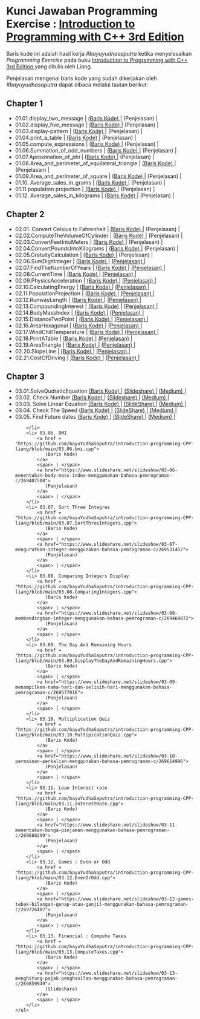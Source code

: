 <h1>
    Kunci Jawaban Programming Exercise : 
    <a href="https://www.pearson.com/en-us/subject-catalog/p/Liang-Companion-Website-for-Introduction-to-Programming-with-C-Access-to-Videonotes-3rd-Edition/P200000003422/978013338026">
      Introduction to Programming with C++ 3rd Edition 
    </a> 
</h1>
<p>
    Baris kode ini adalah hasil kerja <em>#bayuyudhasaputra</em> ketika menyelesaikan <em> Programming Exercise </em>
    pada buku
    <a href="https://www.pearson.com/en-us/subject-catalog/p/Liang-Companion-Website-for-Introduction-to-Programming-with-C-Access-to-Videonotes-3rd-Edition/P200000003422/978013338026">
      Introduction to Programming with C++ 3rd Edition 
    </a> 
    yang ditulis oleh Liang.
</p>
<p>
    Penjelasan mengenai baris kode yang sudah dikerjakan oleh <em>#bayuyudhasaputra</em> dapat dibaca melalui tautan berikut:
</p>
<div>
   <h2> Chapter 1 </h2>
    <ul>
        <li> 01.01.display_two_message
            <span> | </span>
            <a href = "https://github.com/bayuYudhaSaputra/introduction-programming-CPP-liang/blob/main/01.01.display_two_message.cpp">
              (Baris Kode)
            </a>
            <span> | </span>
            <a>
              (Penjelasan)
            </a>
            <span> | </span>
        </li>
        <li> 01.02.display_five_message
        <span> | </span>
        <a href = "https://github.com/bayuYudhaSaputra/introduction-programming-CPP-liang/blob/main/01.02.display_five_message.cpp">
          (Baris Kode)
        </a>
        <span> | </span>
        <a>
          (Penjelasan)
        </a>
        <span> | </span>
      </li>
      <li> 01.03.display-pattern
        <span> | </span>
        <a href = "https://github.com/bayuYudhaSaputra/introduction-programming-CPP-liang/blob/main/01.03.display-pattern.cpp">
          (Baris Kode)
        </a>
        <span> | </span>
        <a>
          (Penjelasan)
        </a>
        <span> | </span>
      </li>
      <li> 01.04.print_a_table
        <span> | </span>
        <a href = "https://github.com/bayuYudhaSaputra/introduction-programming-CPP-liang/blob/main/01.04.print_a_table.cpp">
          (Baris Kode)
        </a>
        <span> | </span>
        <a>
          (Penjelasan)
        </a>
        <span> | </span>
      </li>
      <li> 01.05.compute_expressions
        <span> | </span>
        <a href = "https://github.com/bayuYudhaSaputra/introduction-programming-CPP-liang/blob/main/01.05.compute_expressions.cpp">
          (Baris Kode)
        </a>
        <span> | </span>
        <a>
          (Penjelasan)
        </a>
        <span> | </span>
      </li>
      <li> 01.06.Summation_of_odd_numbers
        <span> | </span>
        <a href = "https://github.com/bayuYudhaSaputra/introduction-programming-CPP-liang/blob/main/01.06.Summation_of_odd_numbers.cpp">
          (Baris Kode)
        </a>
        <span> | </span>
        <a>
          (Penjelasan)
        </a>
        <span> | </span>
      </li>
      <li> 01.07.Aproximation_of_phi
        <span> | </span>
        <a href = "https://github.com/bayuYudhaSaputra/introduction-programming-CPP-liang/blob/main/01.07.Aproximation_of_phi.cpp">
          (Baris Kode)
        </a>
        <span> | </span>
        <a>
          (Penjelasan)
        </a>
        <span> | </span>
      </li>
      <li> 01.08.Area_and_perimeter_of_equilateral_triangle
        <span> | </span>
        <a href = "https://github.com/bayuYudhaSaputra/introduction-programming-CPP-liang/blob/main/01.08.Area_and_perimeter_of_equilateral_triangle.cpp">
          (Baris Kode)
        </a>
        <span> | </span>
        <a>
          (Penjelasan)
        </a>
        <span> | </span>
      </li>
      <li> 01.09.Area_and_perimeter_of_square
        <span> | </span>
        <a href = "https://github.com/bayuYudhaSaputra/introduction-programming-CPP-liang/blob/main/01.09.Area_and_perimeter_of_square.cpp">
          (Baris Kode)
        </a>
        <span> | </span>
        <a>
          (Penjelasan)
        </a>
        <span> | </span>
      </li>
      <li> 01.10. Average_sales_in_grams
        <span> | </span>
        <a href = "https://github.com/bayuYudhaSaputra/introduction-programming-CPP-liang/blob/main/01.10.%20Average_sales_in_grams.cpp">
          (Baris Kode)
        </a>
        <span> | </span>
        <a>
          (Penjelasan)
        </a>
        <span> | </span>
      </li>
      <li> 01.11.population projection
        <span> | </span>
        <a href = "https://github.com/bayuYudhaSaputra/introduction-programming-CPP-liang/blob/main/01.11.population%20projection.cpp">
          (Baris Kode)
        </a>
        <span> | </span>
        <a>
          (Penjelasan)
        </a>
        <span> | </span>
      </li>
      <li> 01.12. Average_sales_in_kilograms
        <span> | </span>
        <a href = "https://github.com/bayuYudhaSaputra/introduction-programming-CPP-liang/blob/main/01.12.%20Average_sales_in_kilograms.cpp">
          (Baris Kode)
        </a>
        <span> | </span>
        <a>
          (Penjelasan)
        </a>
        <span> | </span>
      </li>
    </ul>
</div>
<div>
    <h2> Chapter 2 </h2>
    <ul>
      <li> 02.01. Convert Celsius to Fahrenheit
        <span> | </span>
        <a href = "https://github.com/bayuYudhaSaputra/introduction-programming-CPP-liang/blob/main/02.01.convertCelsiusToFahrenheit.cpp">
          (Baris Kode)
        </a>
        <span> | </span>
        <a>
          (Penjelasan)
        </a>
        <span> | </span>
      </li>
      <li> 02.02.ComputeTheVolumeOfCylinder
        <span> | </span>
        <a href = "https://github.com/bayuYudhaSaputra/introduction-programming-CPP-liang/blob/main/02.02.ComputeTheVolumeOfCylinder.cpp">
          (Baris Kode)
        </a>
        <span> | </span>
        <a>
          (Penjelasan)
        </a>
        <span> | </span>
      </li>
      <li> 02.03.ConvertFeetIntoMeters
        <span> | </span>
        <a href = "https://github.com/bayuYudhaSaputra/introduction-programming-CPP-liang/blob/main/02.03.ConvertFeetIntoMeters.cpp">
          (Baris Kode)
        </a>
        <span> | </span>
        <a>
          (Penjelasan)
        </a>
        <span> | </span>
      </li>
      <li> 02.04.ConvertPoundsIntoKilograms
        <span> | </span>
        <a href = "https://github.com/bayuYudhaSaputra/introduction-programming-CPP-liang/blob/main/02.04.ConvertPoundsIntoKilograms.cpp">
          (Baris Kode)
        </a>
        <span> | </span>
        <a>
          (Penjelasan)
        </a>
        <span> | </span>
      </li>
      <li> 02.05.GratuityCalculation
        <span> | </span>
        <a href = "https://github.com/bayuYudhaSaputra/introduction-programming-CPP-liang/blob/main/02.05.GratuityRate.cpp">
          (Baris Kode)
        </a>
        <span> | </span>
        <a>
          (Penjelasan)
        </a>
        <span> | </span>
      </li>
      <li> 02.06.SumDigitInteger
        <span> | </span>
        <a href = "https://github.com/bayuYudhaSaputra/introduction-programming-CPP-liang/blob/main/02.06.SumDigitInteger.cpp">
          (Baris Kode)
        </a>
        <span> | </span>
        <a href = "https://www.slideshare.net/slideshow/jumlah-digit-dalam-bilangan-ratusan-menggunakan-c/266843466">
          (Penjelasan)
        </a>
        <span> | </span>
      </li>
      <li> 02.07.FindTheNumberOfYears
        <span> | </span>
        <a href = "https://github.com/bayuYudhaSaputra/introduction-programming-CPP-liang/blob/main/02.07.FindTheNumberOfYears.cpp">
          (Baris Kode)
        </a>
        <span> | </span>
        <a href = "https://www.slideshare.net/slideshow/konversi-satuan-menit-ke-tahun-hari-jam-menggunakan-bahasa-pemrograman-c/266890852">
          (Penjelasan)
        </a>
        <span> | </span>
      </li>
      <li> 02.08.CurrentTime
        <span> | </span>
        <a href="https://github.com/bayuYudhaSaputra/introduction-programming-CPP-liang/blob/main/02.08.CurrentTime.cpp">
          (Baris Kode)
        </a>
        <span>  |  </span>
        <a href="https://www.slideshare.net/slideshow/0208-menampilkan-gmt-menggunakan-bahasa-pemrograman-c/266908532"> 
           (Penjelasan) 
        </a>
        <span> | </span>
      </li>
      <li> 02.09.PhysicsAcceleration
        <span> | </span>
        <a href = "https://github.com/bayuYudhaSaputra/introduction-programming-CPP-liang/blob/main/02.09.PhysicsAcceleration.cpp">
          (Baris Kode)
        </a>
        <span> | </span>
        <a href="https://www.slideshare.net/slideshow/0209-menentukan-percepatan-ratarata-menggunakan-bahasa-pemrograman-c/266935021"> 
          (Penjelasan) 
        </a>
        <span> | </span>
      </li>
      <li> 02.10.CalculatingEnergy
          <span> | </span>
          <a href = "https://github.com/bayuYudhaSaputra/introduction-programming-CPP-liang/blob/main/02.10.CalculatingEnergy.cpp">
           (Baris Kode)
          </a>
          <span> | </span>
          <a href="https://www.slideshare.net/slideshow/0210-menentukan-energi-kalor-menggunakan-bahasa-pemrograman-c/266952644"> 
           (Penjelasan) 
          </a>
        <span> | </span>
      </li>
    <li> 02.11.PopulationProjection
          <span> | </span>
          <a href = "https://github.com/bayuYudhaSaputra/introduction-programming-CPP-liang/blob/main/02.11.PopulationProjection.cpp">
           (Baris Kode)
          </a>
          <span> | </span>
          <a href="https://www.slideshare.net/slideshow/0211-memproyeksikan-jumlah-populasi-menggunakan-bahasa-pemrograman-c/266976249"> 
           (Penjelasan) 
          </a>
        <span> | </span>
      </li>
      <li> 02.12.RunwayLength
        <span> | </span>
        <a href = "https://github.com/bayuYudhaSaputra/introduction-programming-CPP-liang/blob/main/02.12.RunwayLength.cpp">
           (Baris Kode)
        </a>
        <span> | </span>
        <a href="https://www.slideshare.net/slideshow/0212-menghitung-panjang-runway-menggunakan-bahasa-pemrograman-c/266994022"> 
           (Penjelasan) 
        </a>
        <span> | </span>
      </li>
      <li> 02.13.CompoundingInterest
        <span> | </span>
        <a href = "https://github.com/bayuYudhaSaputra/introduction-programming-CPP-liang/blob/main/02.13.CompoundingInterest.cpp">
           (Baris Kode)
        </a>
        <span> | </span>
        <a href="https://www.slideshare.net/slideshow/0213-menghitung-bunga-majemuk-menggunakan-bahasa-pemrograman-c/267040721"> 
           (Penjelasan) 
        </a>
        <span> | </span>
      </li>
      <li> 02.14.BodyMassIndex
        <span> | </span>
        <a href = "https://github.com/bayuYudhaSaputra/introduction-programming-CPP-liang/blob/main/02.14.BodyMassIndex.cpp">
           (Baris Kode)
        </a>
        <span> | </span>
        <a href="https://www.slideshare.net/slideshow/0214-menentukan-body-mass-index-menggunakan-bahasa-pemrograman-c/267052288"> 
           (Penjelasan) 
        </a>
        <span> | </span>
      </li>
      <li> 02.15.DistanceTwoPoint
        <span> | </span>
        <a href = "https://github.com/bayuYudhaSaputra/introduction-programming-CPP-liang/blob/main/02.15.DistanceTwoPoint.cpp">
           (Baris Kode)
        </a>
        <span> | </span>
        <a href="https://www.slideshare.net/slideshow/jarak-dua-titik-dalam-diagram-cartesius-menggunakan-bahasa-pemrograman-c/267095623"> 
           (Penjelasan) 
        </a>
        <span> | </span>
      </li>
      <li> 02.16.AreaHexagonal
        <span> | </span>
        <a href = "https://github.com/bayuYudhaSaputra/introduction-programming-CPP-liang/blob/main/02.16.AreaHexagonal.cpp">
           (Baris Kode)
        </a>
        <span> | </span>
        <a href="https://www.slideshare.net/slideshow/0216-luas-segienam-menggunakan-bahasa-pemrograman-c/267121387"> 
           (Penjelasan) 
        </a>
        <span> | </span>
      </li>
      <li> 02.17.WindChillTemperature
        <span> | </span>
        <a href = "https://github.com/bayuYudhaSaputra/introduction-programming-CPP-liang/blob/main/02.17.WindChillTemperature.cp">
           (Baris Kode)
        </a>
        <span> | </span>
        <a href="https://www.slideshare.net/slideshow/0217-menentukan-temperatre-windchill-menggunakan-bahasa-pemrograman-c/267141644"> 
           (Penjelasan) 
        </a>
        <span> | </span>
      </li>
      <li> 02.18.PrintATable
        <span> | </span>
        <a href = "https://github.com/bayuYudhaSaputra/introduction-programming-CPP-liang/blob/main/02.18.PrintATable.cpp">
           (Baris Kode)
        </a>
        <span> | </span>
        <a href="https://www.slideshare.net/slideshow/0218-menampilkan-tabel-perpangkatan-menggunakan-bahasa-pemrograman-c/267293748"> 
           (Penjelasan) 
        </a>
        <span> | </span>
      </li>
      <li> 02.19.AreaTriangle
        <span> | </span>
        <a href = "https://github.com/bayuYudhaSaputra/introduction-programming-CPP-liang/blob/main/02.19.AreaTriangle.cpp">
           (Baris Kode)
        </a>
        <span> | </span>
        <a href="https://www.slideshare.net/slideshow/0219-menentukan-luas-segitiga-sembarang-menggunakan-bahasa-pemrograman-c/267394125"> 
           (Penjelasan) 
        </a>
        <span> | </span>
      </li>
      <li> 02.20.SlopeLine
        <span> | </span>
        <a href = "https://github.com/bayuYudhaSaputra/introduction-programming-CPP-liang/blob/main/02.20.SlopeLine.cpp">
           (Baris Kode)
        </a>
        <span> | </span>
        <a href="https://www.slideshare.net/slideshow/0220-menentukan-gradien-garis-menggunakan-bahasa-pemrograman-c/267411601"> 
           (Penjelasan) 
        </a>
        <span> | </span>
      </li>
      <li> 02.21.CostOfDriving
        <span> | </span>
        <a href = "https://github.com/bayuYudhaSaputra/introduction-programming-CPP-liang/blob/main/02.21.CostOfDriving.cpp">
           (Baris Kode)
        </a>
        <span> | </span>
        <a href="https://www.slideshare.net/slideshow/0221-menentukan-biaya-perjalanan-menggunakan-bahasa-pemrograman-c/267449768"> 
           (Penjelasan) 
        </a>
        <span> | </span>
      </li>
    </ul>
</div>
<div>
    <h2> Chapter 3 </h2>
    <ul>
        <li> 03.01.SolveQudraticEquation
            <a href = "https://github.com/bayuYudhaSaputra/introduction-programming-CPP-liang/blob/main/03.01.SolveQuadraticEquation.cpp">
               (Baris Kode)
            </a>
            <span> | </span>
            <a href="https://www.slideshare.net/slideshow/03-01-menentukan-penyelesaian-persamaan-kuadrat-menggunakan-bahasa-pemrogaman-c/268633256"> 
               (Slideshare) 
            </a>
            <span> | </span>
            <a href="https://medium.com/@bayuyudhasaputraqed/03-01-menentukan-akar-persamaan-kuadrat-menggunakan-bahasa-pemrograman-c-40c857a26855"> 
               (Medium) 
            </a>
            <span> | </span>
        </li>
        <li> 03.02. Check Number
            <a href = "https://github.com/bayuYudhaSaputra/introduction-programming-CPP-liang/blob/main/03.02.CheckNumber.cpp">
               (Baris Kode)
            </a>
            <span> | </span>
            <a href="https://www.slideshare.net/slideshow/03-02-menguji-keterbagian-bilangan-menggunakan-bahasa-pemrograman-c/268691059"> 
               (Slideshare) 
            </a>
            <span> | </span>
            <a href="https://medium.com/@bayuyudhasaputraqed/03-02-menguji-keterbagian-bilangan-menggunakan-bahasa-pemrograman-c-f0e6bf8f671e"> 
               (Medium) 
            </a>
            <span> | </span>
        </li>
        <li> 03.03. Solve Linear Equation
            <a href = "https://github.com/bayuYudhaSaputra/introduction-programming-CPP-liang/blob/main/03.03.SolveLinearEquation.cpp">
               (Baris Kode)
            </a>
            <span> | </span>
            <a href="https://www.slideshare.net/slideshow/03-03-menentukan-penyelesaian-sistem-persamaan-linear-dua-variabel-menggunakan-bahasa-pemrograman-c/269095368"> 
               (SlideShare) 
            </a>
            <span> | </span>
            <a href="https://medium.com/@bayuyudhasaputraqed/m-alir-03-03-menyelesaikan-persamaan-linier-menggunakan-bahasa-pemrograman-c-649d3be6a833"> 
               (Medium) 
            </a>
            <span> | </span>
        </li>
        <li> 03.04. Check The Speed
            <a href = "https://github.com/bayuYudhaSaputra/introduction-programming-CPP-liang/blob/main/03.04.CheckSpeed.cpp">
               (Baris Kode)
            </a>
            <span> | </span>
            <a href="https://www.slideshare.net/slideshow/03-04-menguji-kecepatan-menggunakan-bahasa-pemrograman-c/269247583"> 
               (SlideShare) 
            </a>
            <span> | </span>
            <a href="https://medium.com/@bayuyudhasaputraqed/03-04-mengecek-kecepatan-menggunakan-bahasa-pemrogram-c-95c349abbd41"> 
               (Medium) 
            </a>
            <span> | </span>
        </li>
        <li> 03.05. Find Future dates
            <a href = "https://github.com/bayuYudhaSaputra/introduction-programming-CPP-liang/blob/main/03.05.FindFutureDates.cpp">
               (Baris Kode)
            </a>
            <span> | </span>
            <a href="https://www.slideshare.net/slideshow/03-05-menentukan-hari-esok-menggunakan-bahasa-pemrograman-c/269356275"> 
               (SlideShare) 
            </a>
            <span> | </span>
            <a href="https://medium.com/@bayuyudhasaputraqed/03-05-menentukan-nama-hari-berikutnya-menggunakan-bahasa-pemrograman-c-2693936a5140"> 
               (Medium)
            </a>
            <span> | </span>

        </li>
        <li> 03.06. BMI
            <a href = "https://github.com/bayuYudhaSaputra/introduction-programming-CPP-liang/blob/main/03.06.bmi.cpp">
               (Baris Kode)
            </a>
            <span> | </span>
            <a href="https://www.slideshare.net/slideshow/03-06-menentukan-body-mass-index-menggunakan-bahasa-pemrograman-c/269407508"> 
               (Penjelasan) 
            </a>
            <span> | </span>
        </li>
        <li> 03.07. Sort Three Integres
            <a href = "https://github.com/bayuYudhaSaputra/introduction-programming-CPP-liang/blob/main/03.07.SortThreeIntegers.cpp">
               (Baris Kode)
            </a>
            <span> | </span>
            <a href="https://www.slideshare.net/slideshow/03-07-mengurutkan-integer-menggunakan-bahasa-pemrograman-c/269531457"> 
               (Penjelasan) 
            </a>
            <span> | </span>
        </li>
        <li> 03.08. Comparing Integers Display
            <a href = "https://github.com/bayuYudhaSaputra/introduction-programming-CPP-liang/blob/main/03.08.ComparingIntegers.cpp">
               (Baris Kode)
            </a>
            <span> | </span>
            <a href="https://www.slideshare.net/slideshow/03-08-membandingkan-integer-menggunakan-bahasa-pemrograman-c/269464072"> 
               (Penjelasan) 
            </a>
            <span> | </span>
        </li>
        <li> 03.09. The Day And Remaining Hours
            <a href = "https://github.com/bayuYudhaSaputra/introduction-programming-CPP-liang/blob/main/03.09.DisplayTheDayAndRemainingHours.cpp">
               (Baris Kode)
            </a>
            <span> | </span>
            <a href="https://www.slideshare.net/slideshow/03-09-menampilkan-nama-hari-dan-selisih-hari-menggunakan-bahasa-pemrograman-c/269577016"> 
               (Penjelasan) 
            </a>
            <span> | </span>
        </li>
        <li> 03.10. Multiplication Quiz
            <a href = "https://github.com/bayuYudhaSaputra/introduction-programming-CPP-liang/blob/main/03.10.MultipicationQuiz.cpp">
               (Baris Kode)
            </a>
            <span> | </span>
            <a href="https://www.slideshare.net/slideshow/03-10-permainan-perkalian-menggunakan-bahasa-pemrograman-c/269614996"> 
               (Penjelasan) 
            </a>
            <span> | </span>
        </li>
        <li> 03.11. Loan Interest rate
            <a href = "https://github.com/bayuYudhaSaputra/introduction-programming-CPP-liang/blob/main/03.11.InterestRate.cpp">
               (Baris Kode)
            </a>
            <span> | </span>
            <a href="https://www.slideshare.net/slideshow/03-11-menentukan-bunga-pinjaman-menggunakan-bahasa-pemrograman-c/269688299"> 
               (Penjelasan) 
            </a>
            <span> | </span>
        </li>
        <li> 03.12. Games : Even or Odd
            <a href = "https://github.com/bayuYudhaSaputra/introduction-programming-CPP-liang/blob/main/03.12.EvenOrOdd.cpp">
               (Baris Kode)
            </a>
            <span> | </span>
            <a href="https://www.slideshare.net/slideshow/03-12-games-tebak-bilangan-genap-atau-ganjil-menggunakan-bahasa-pemrograman-c/269726407"> 
               (Penjelasan) 
            </a>
            <span> | </span>
        </li>
        <li> 03.13. Financial : Compute Taxes
            <a href = "https://github.com/bayuYudhaSaputra/introduction-programming-CPP-liang/blob/main/03.13.ComputeTaxes.cpp">
               (Baris Kode)
            </a>
            <span> | </span>
            <a href="https://www.slideshare.net/slideshow/03-13-menghitung-pajak-penghasilan-menggunakan-bahasa-pemrograman-c/269859949"> 
               (Slideshare) 
            </a>
            <span> | </span>
        </li>
    </ul>
         
</div>

